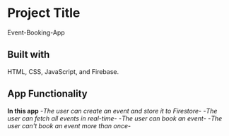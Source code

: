 # Project Title
Event-Booking-App

## Built with
HTML, CSS, JavaScript, and Firebase.


## App Functionality
**In this app**
-*The user can create an event and store it to Firestore*-
-*The user can fetch all events in real-time*-
-*The user can book an event*-
-*The user can't book an event more than once*-
